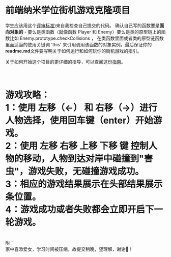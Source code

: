 前端纳米学位街机游戏克隆项目
===============================

学生应该用这个[评审标准](https://review.udacity.com/#!/rubrics/499/view))来自我检查自己提交的代码。 确认自己写的函数要是**面向对象的** -  要么是类函数（就像函数 Player 和 Enemy）要么是类的原型链上的函数比如 Enemy.prototype.checkCollisions ， 在类函数里面或者类的原型链函数里面适当的使用关键词 'this' 来引用调用该函数的对象实例。最后保证你的**readme.md**文件要写明关于如何运行和如何玩你的街机游戏的指引。

关于如何开始这个项目的更详细的指导，可以查阅这份[指南](https://gdgdocs.org/document/d/1v01aScPjSWCCWQLIpFqvg3-vXLH2e8_SZQKC8jNO0Dc/pub?embedded=true)。

<br>游戏攻略：
<br>1：使用 左移（<-） 和 右移（->）进行人物选择，使用回车键（enter）开始游戏。
<br>2：使用 左移 右移 上移 下移 键 控制人物的移动，人物到达对岸中碰撞到"害虫"，游戏失败，无碰撞游戏成功。
<br>3：相应的游戏结果展示在头部结果展示条位置。
<br>4：游戏成功或者失败都会立即开启下一轮游戏。
===============================
<br>附：
    <br>家中喜添爱女，学习时间被压缩，故提交稍晚，望理解，谢谢🙏！
